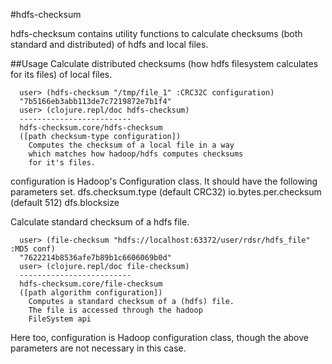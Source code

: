 #hdfs-checksum

hdfs-checksum contains utility functions to calculate checksums
(both standard and distributed) of hdfs and local files.

##Usage
Calculate distributed checksums (how hdfs filesystem calculates
for its files) of local files.

      user> (hdfs-checksum "/tmp/file_1" :CRC32C configuration)
      "7b5166eb3abb113de7c7219872e7b1f4"
      user> (clojure.repl/doc hdfs-checksum)
      -------------------------
      hdfs-checksum.core/hdfs-checksum
      ([path checksum-type configuration])
        Computes the checksum of a local file in a way
        which matches how hadoop/hdfs computes checksums
        for it's files.

configuration is Hadoop's Configuration class. It should have the
following parameters set.
dfs.checksum.type (default CRC32)
io.bytes.per.checksum (default 512)
dfs.blocksize

Calculate standard checksum of a hdfs file.

      user> (file-checksum "hdfs://localhost:63372/user/rdsr/hdfs_file" :MD5 conf)
      "7622214b8536afe7b89b1c6606069b0d"
      user> (clojure.repl/doc file-checksum)
      -------------------------
      hdfs-checksum.core/file-checksum
      ([path algorithm configuration])
        Computes a standard checksum of a (hdfs) file.
        The file is accessed through the hadoop
        FileSystem api

Here too, configuration is Hadoop configuration class, though the above parameters
are not necessary in this case.